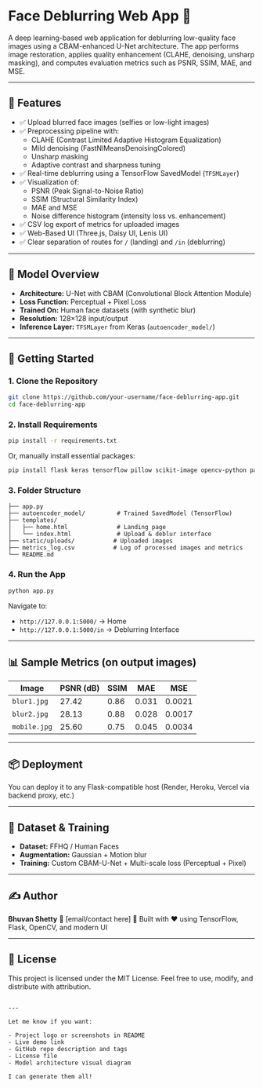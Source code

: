 # Face Deblurring Web App 🚀

A deep learning-based web application for deblurring low-quality face images using a CBAM-enhanced U-Net architecture. The app performs image restoration, applies quality enhancement (CLAHE, denoising, unsharp masking), and computes evaluation metrics such as PSNR, SSIM, MAE, and MSE.

---

## 🔧 Features

- ✅ Upload blurred face images (selfies or low-light images)
- ✅ Preprocessing pipeline with:
  - CLAHE (Contrast Limited Adaptive Histogram Equalization)
  - Mild denoising (FastNlMeansDenoisingColored)
  - Unsharp masking
  - Adaptive contrast and sharpness tuning
- ✅ Real-time deblurring using a TensorFlow SavedModel (`TFSMLayer`)
- ✅ Visualization of:
  - PSNR (Peak Signal-to-Noise Ratio)
  - SSIM (Structural Similarity Index)
  - MAE and MSE
  - Noise difference histogram (intensity loss vs. enhancement)
- ✅ CSV log export of metrics for uploaded images
- ✅ Web-Based UI (Three.js, Daisy UI, Lenis UI)
- ✅ Clear separation of routes for `/` (landing) and `/in` (deblurring)

---

## 🧠 Model Overview

- **Architecture:** U-Net with CBAM (Convolutional Block Attention Module)
- **Loss Function:** Perceptual + Pixel Loss
- **Trained On:** Human face datasets (with synthetic blur)
- **Resolution:** 128×128 input/output
- **Inference Layer:** `TFSMLayer` from Keras (`autoencoder_model/`)

---

## 🚀 Getting Started

### 1. Clone the Repository

```bash
git clone https://github.com/your-username/face-deblurring-app.git
cd face-deblurring-app
````

### 2. Install Requirements

```bash
pip install -r requirements.txt
```

Or, manually install essential packages:

```bash
pip install flask keras tensorflow pillow scikit-image opencv-python pandas scikit-learn
```

### 3. Folder Structure

```
├── app.py
├── autoencoder_model/         # Trained SavedModel (TensorFlow)
├── templates/
│   ├── home.html              # Landing page
│   └── index.html             # Upload & deblur interface
├── static/uploads/           # Uploaded images
├── metrics_log.csv           # Log of processed images and metrics
└── README.md
```

### 4. Run the App

```bash
python app.py
```

Navigate to:

* `http://127.0.0.1:5000/` → Home
* `http://127.0.0.1:5000/in` → Deblurring Interface

---

## 📊 Sample Metrics (on output images)

| Image        | PSNR (dB) | SSIM | MAE   | MSE    |
| ------------ | --------- | ---- | ----- | ------ |
| `blur1.jpg`  | 27.42     | 0.86 | 0.031 | 0.0021 |
| `blur2.jpg`  | 28.13     | 0.88 | 0.028 | 0.0017 |
| `mobile.jpg` | 25.60     | 0.75 | 0.045 | 0.0034 |

---

## 📦 Deployment

You can deploy it to any Flask-compatible host (Render, Heroku, Vercel via backend proxy, etc.)

---

## 📁 Dataset & Training

* **Dataset:** FFHQ / Human Faces
* **Augmentation:** Gaussian + Motion blur
* **Training:** Custom CBAM-U-Net + Multi-scale loss (Perceptual + Pixel)

---

## ✍️ Author

**Bhuvan Shetty**
📧 \[email/contact here]
📌 Built with ❤️ using TensorFlow, Flask, OpenCV, and modern UI

---

## 📄 License

This project is licensed under the MIT License. Feel free to use, modify, and distribute with attribution.

```

---

Let me know if you want:

- Project logo or screenshots in README  
- Live demo link  
- GitHub repo description and tags  
- License file  
- Model architecture visual diagram  

I can generate them all!
```
